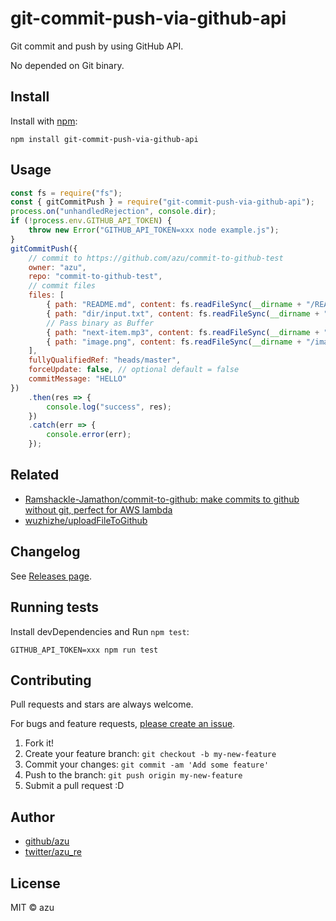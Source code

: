 # git-commit-push-via-github-api

Git commit and push by using GitHub API.
 
No depended on Git binary.

## Install

Install with [npm](https://www.npmjs.com/):

    npm install git-commit-push-via-github-api

## Usage

```js
const fs = require("fs");
const { gitCommitPush } = require("git-commit-push-via-github-api");
process.on("unhandledRejection", console.dir);
if (!process.env.GITHUB_API_TOKEN) {
    throw new Error("GITHUB_API_TOKEN=xxx node example.js");
}
gitCommitPush({
    // commit to https://github.com/azu/commit-to-github-test
    owner: "azu",
    repo: "commit-to-github-test",
    // commit files
    files: [
        { path: "README.md", content: fs.readFileSync(__dirname + "/README.md", "utf-8") },
        { path: "dir/input.txt", content: fs.readFileSync(__dirname + "/dir/input.txt", "utf-8") },
        // Pass binary as Buffer
        { path: "next-item.mp3", content: fs.readFileSync(__dirname + "/next-item.mp3") },
        { path: "image.png", content: fs.readFileSync(__dirname + "/image.png") }
    ],
    fullyQualifiedRef: "heads/master",
    forceUpdate: false, // optional default = false
    commitMessage: "HELLO"
})
    .then(res => {
        console.log("success", res);
    })
    .catch(err => {
        console.error(err);
    });
```


## Related 

- [Ramshackle-Jamathon/commit-to-github: make commits to github without git, perfect for AWS lambda](https://github.com/Ramshackle-Jamathon/commit-to-github)
- [wuzhizhe/uploadFileToGithub](https://github.com/wuzhizhe/uploadFileToGithub)

## Changelog

See [Releases page](https://github.com/azu/git-commit-push-via-github-api/releases).


## Running tests

Install devDependencies and Run `npm test`:

    GITHUB_API_TOKEN=xxx npm run test

## Contributing

Pull requests and stars are always welcome.

For bugs and feature requests, [please create an issue](https://github.com/azu/git-commit-push-via-github-api/issues).

1. Fork it!
2. Create your feature branch: `git checkout -b my-new-feature`
3. Commit your changes: `git commit -am 'Add some feature'`
4. Push to the branch: `git push origin my-new-feature`
5. Submit a pull request :D

## Author

- [github/azu](https://github.com/azu)
- [twitter/azu_re](https://twitter.com/azu_re)

## License

MIT © azu
